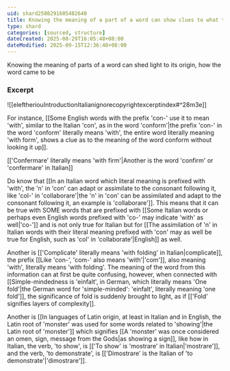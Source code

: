 ```yaml
---
uid: shard2508291605482640
title: Knowing the meaning of a part of a word can show clues to what the rest of the word means
type: shard
categories: [sourced, structure]
dateCreated: 2025-08-29T16:05:48+08:00
dateModified: 2025-09-15T12:36:48+08:00
---
```

Knowing the meaning of parts of a word can shed light to its origin, how the word came to be
### Excerpt
![[eleftheriouIntroductionItalianignorecopyrightexcerptindex#^28m3e]]

For instance, [[Some English words with the prefix 'con-' use it to mean 'with', similar to the Italian 'con', as in the word 'conform'|the prefix 'con-' in the word 'conform' literally means 'with', the entire word literally meaning 'with form', shows a clue as to the meaning of the word conform without looking it up]].

[['Confermare' literally means 'with firm'|Another is the word 'confirm' or 'confermare' in Italian]]

Do know that [[In an Italian word which literal meaning is prefixed with 'with', the 'n' in 'con' can adapt or assimilate to the consonant following it, like 'col-' in 'collaborare'|the 'n' in 'con' can be assimilated and adapt to the consonant following it, an example is 'collaborare']]. This means that it can be true with SOME words that are prefixed with [[Some Italian words or perhaps even English words prefixed with 'co-' may indicate 'with' as well|'co-']] and is not only true for Italian but for [[The assimilation of 'n' in  Italian words with their literal meaning prefixed with 'con' may as well be true for English, such as 'col' in 'collaborate'|English]] as well.
 
Another is [['Complicate' literally means 'with folding' in Italian|complicate]], the prefix [[Like 'con-', 'com-' also means 'with'|'com']], also meaning 'with', literally means 'with folding'. The meaning of the word from this information can at first be quite confusing, however, when connected with [[Simple-mindedness is 'einfalt', in German, which literally means 'One fold'|the German word for 'simple-minded': 'einfalt', literally meaning 'one fold']], the significance of fold is suddenly brought to light, as if [['Fold' signifies layers of complexity]].

Another is [[In languages of Latin origin, at least in Italian and in English, the Latin root of 'monster' was used for some words related to 'showing'|the Latin root of 'monster']] which signifies [[A 'monster' was once considered an omen, sign, message from the Gods|as showing a sign]], like how in Italian, the verb, 'to show', is [['To show' is 'mostrare' in Italian|'mostrare']], and the verb, 'to demonstrate', is [['Dimostrare' is the Italian of 'to demonstrate'|'dimostrare']].
